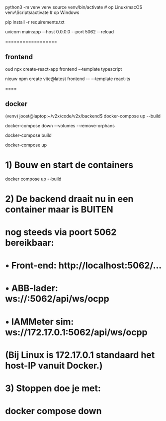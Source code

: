 
python3 -m venv venv
source venv/bin/activate     # op Linux/macOS
venv\Scripts\activate        # op Windows

pip install -r requirements.txt

uvicorn main:app --host 0.0.0.0 --port 5062 --reload













==================


## frontend

oud
npx create-react-app frontend --template typescript

nieuw
npm create vite@latest frontend -- --template react-ts



==== 
## docker

(venv) joost@laptop:~/v2x/code/v2x/backend$ docker-compose up --build


docker-compose down --volumes --remove-orphans

docker-compose build

docker-compose up


# 1) Bouw en start de containers
docker compose up --build

# 2) De backend draait nu in een container maar is BUITEN
#    nog steeds via poort 5062 bereikbaar:
#    • Front-end:      http://localhost:5062/…
#    • ABB-lader:      ws://<LAN-IP-PC>:5062/api/ws/ocpp
#    • IAMMeter sim:   ws://172.17.0.1:5062/api/ws/ocpp
#
#   (Bij Linux is 172.17.0.1 standaard het host-IP vanuit Docker.)
#
# 3) Stoppen doe je met:
# docker compose down
